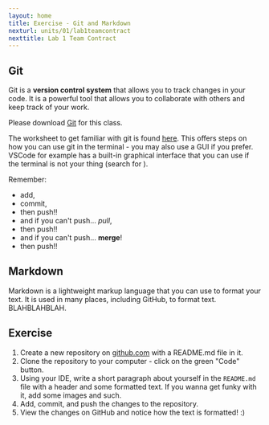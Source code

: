 ```yaml
---
layout: home
title: Exercise - Git and Markdown
nexturl: units/01/lab1teamcontract
nexttitle: Lab 1 Team Contract
---
```


## Git

Git is a **version control system** that allows you to track changes in your code. It is a powerful tool that allows you to collaborate with others and keep track of your work.

Please download [Git](https://github.com/git-guides/install-git) for this class.

The worksheet to get familiar with git is found [here](https://docs.google.com/document/d/16eDSAfrorclGoPJQRWv693jxLOw_oMpGFknD9KiqO3E/). This offers steps on how you can use git in the terminal - you may also use a GUI if you prefer. VSCode for example has a built-in graphical interface that you can use if the terminal is not your thing (search for ).

Remember: 
- add,
- commit,
- then push!!
- and if you can't push... *pull*, 
- then push!!
- and if you can't push... **merge**!
- then push!!

## Markdown

Markdown is a lightweight markup language that you can use to format your text. It is used in many places, including GitHub, to format text.
BLAHBLAHBLAH.

## Exercise 

1. Create a new repository on [github.com](https://github.com) with a README.md file in it.
2. Clone the repository to your computer - click on the green "Code" button.
3. Using your IDE, write a short paragraph about yourself in the `README.md` file with a header and some formatted text. If you wanna get funky with it, add some images and such.
4. Add, commit, and push the changes to the repository.
5. View the changes on GitHub and notice how the text is formatted! :)